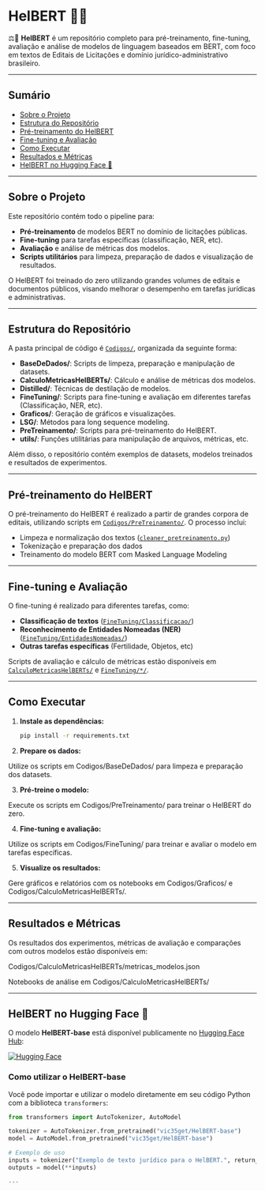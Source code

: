 # HelBERT 👨‍⚖️

⚖📝 **HelBERT** é um repositório completo para pré-treinamento, fine-tuning, avaliação e análise de modelos de linguagem baseados em BERT, com foco em textos de Editais de Licitações e domínio jurídico-administrativo brasileiro.

---

## Sumário

- [Sobre o Projeto](#sobre-o-projeto)
- [Estrutura do Repositório](#estrutura-do-repositório)
- [Pré-treinamento do HelBERT](#pré-treinamento-do-helbert)
- [Fine-tuning e Avaliação](#fine-tuning-e-avaliação)
- [Como Executar](#como-executar)
- [Resultados e Métricas](#resultados-e-métricas)
- [HelBERT no Hugging Face 🤗](#helbert-no-hugging-face-🤗)

---

## Sobre o Projeto

Este repositório contém todo o pipeline para:
- **Pré-treinamento** de modelos BERT no domínio de licitações públicas.
- **Fine-tuning** para tarefas específicas (classificação, NER, etc).
- **Avaliação** e análise de métricas dos modelos.
- **Scripts utilitários** para limpeza, preparação de dados e visualização de resultados.

O HelBERT foi treinado do zero utilizando grandes volumes de editais e documentos públicos, visando melhorar o desempenho em tarefas jurídicas e administrativas.

---

## Estrutura do Repositório

A pasta principal de código é [`Codigos/`](Codigos/), organizada da seguinte forma:

- **BaseDeDados/**: Scripts de limpeza, preparação e manipulação de datasets.
- **CalculoMetricasHelBERTs/**: Cálculo e análise de métricas dos modelos.
- **Distilled/**: Técnicas de destilação de modelos.
- **FineTuning/**: Scripts para fine-tuning e avaliação em diferentes tarefas (Classificação, NER, etc).
- **Graficos/**: Geração de gráficos e visualizações.
- **LSG/**: Métodos para long sequence modeling.
- **PreTreinamento/**: Scripts para pré-treinamento do HelBERT.
- **utils/**: Funções utilitárias para manipulação de arquivos, métricas, etc.

Além disso, o repositório contém exemplos de datasets, modelos treinados e resultados de experimentos.

---

## Pré-treinamento do HelBERT

O pré-treinamento do HelBERT é realizado a partir de grandes corpora de editais, utilizando scripts em [`Codigos/PreTreinamento/`](Codigos/PreTreinamento/). O processo inclui:
- Limpeza e normalização dos textos ([`cleaner_pretreinamento.py`](Codigos/BaseDeDados/cleaner_pretreinamento.py))
- Tokenização e preparação dos dados
- Treinamento do modelo BERT com Masked Language Modeling

---

## Fine-tuning e Avaliação

O fine-tuning é realizado para diferentes tarefas, como:
- **Classificação de textos** ([`FineTuning/Classificacao/`](Codigos/FineTuning/Classificacao/))
- **Reconhecimento de Entidades Nomeadas (NER)** ([`FineTuning/EntidadesNomeadas/`](Codigos/FineTuning/EntidadesNomeadas/))
- **Outras tarefas específicas** (Fertilidade, Objetos, etc)

Scripts de avaliação e cálculo de métricas estão disponíveis em [`CalculoMetricasHelBERTs/`](Codigos/CalculoMetricasHelBERTs/) e [`FineTuning/*/`](Codigos/FineTuning/).

---

## Como Executar

1. **Instale as dependências:**
   ```bash
   pip install -r requirements.txt

2. **Prepare os dados:**

Utilize os scripts em Codigos/BaseDeDados/ para limpeza e preparação dos datasets.

3. **Pré-treine o modelo:**

Execute os scripts em Codigos/PreTreinamento/ para treinar o HelBERT do zero.

4. **Fine-tuning e avaliação:**

Utilize os scripts em Codigos/FineTuning/ para treinar e avaliar o modelo em tarefas específicas.

5. **Visualize os resultados:**

Gere gráficos e relatórios com os notebooks em Codigos/Graficos/ e Codigos/CalculoMetricasHelBERTs/.

---

## Resultados e Métricas

Os resultados dos experimentos, métricas de avaliação e comparações com outros modelos estão disponíveis em:

Codigos/CalculoMetricasHelBERTs/metricas_modelos.json

Notebooks de análise em Codigos/CalculoMetricasHelBERTs/

---

## HelBERT no Hugging Face 🤗

O modelo **HelBERT-base** está disponível publicamente no [Hugging Face Hub](https://huggingface.co/vic35get/HelBERT-base):

[![Hugging Face](https://img.shields.io/badge/HuggingFace-HelBERT--base-yellow?logo=huggingface)](https://huggingface.co/vic35get/HelBERT-base)


### Como utilizar o HelBERT-base

Você pode importar e utilizar o modelo diretamente em seu código Python com a biblioteca `transformers`:

```python
from transformers import AutoTokenizer, AutoModel

tokenizer = AutoTokenizer.from_pretrained("vic35get/HelBERT-base")
model = AutoModel.from_pretrained("vic35get/HelBERT-base")

# Exemplo de uso
inputs = tokenizer("Exemplo de texto jurídico para o HelBERT.", return_tensors="pt")
outputs = model(**inputs)

---